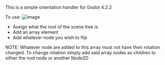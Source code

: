 This is a simple orientation handler for Godot 4.2.2

To use:
  ![image](https://github.com/user-attachments/assets/a2ccfba6-49f9-4fde-b74a-715ce3181475)
  - Assign what the root of the scene tree is
  - Add an array element
  - Add whatever node you wish to flip

NOTE: Whatever node are added to this array must not have their rotation changed. To change rotation simply add said array nodes as children to either the root node or another Node2D
